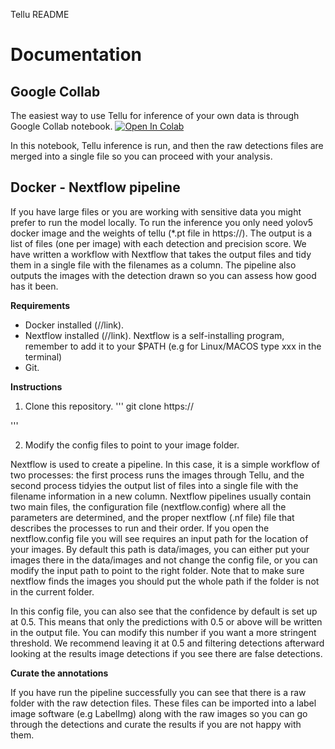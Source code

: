 Tellu README

# Documentation
## Google Collab
The easiest way to use Tellu for inference of your own data is through Google Collab notebook. [![Open In Colab](https://colab.research.google.com/assets/colab-badge.svg)](https://colab.research.google.com/drive/1j-jutA52LlPuB4WGBDaoAhimqXC3xguX?usp=sharing) 

In this notebook, Tellu inference is run, and then the raw detections files are merged into a single file so you can proceed with your analysis. 
## Docker - Nextflow pipeline

If you have large files or you are working with sensitive data you might prefer to run the model locally. To run the inference you only need yolov5 docker image and the weights of tellu (*.pt file in https://). The output is a list of files (one per image) with each detection and precision score.
We have written a workflow with Nextflow that takes the output files and tidy them in a single file with the filenames as a column. The pipeline also outputs the images with the detection drawn so you can assess how good has it been. 

**Requirements**

- Docker installed (//link). 
- Nextflow installed (//link). Nextflow is a self-installing program, remember to add it to your $PATH (e.g for Linux/MACOS type xxx in the terminal)
- Git.

**Instructions**

1. Clone this repository. 
'''
git clone https://

''' 

2. Modify the config files to point to your image folder. 

Nextflow is used to create a pipeline. In this case, it is a simple workflow of two processes: the first process runs the images through Tellu, and the second process tidyies the output list of files into a single file with the filename information in a new column. 
Nextflow pipelines usually contain two main files, the configuration file (nextflow.config) where all the parameters are determined, and the proper nextflow (.nf file) file that describes the processes to run and their order. 
If you open the nextflow.config file you will see requires an input path for the location of your images. By default this path is data/images, you can either put your images there in the data/images and not change the config file, or you can modify the input path to point to the right folder. 
Note that to make sure nextflow finds the images you should put the whole path if the folder is not in the current folder. 

In this config file, you can also see that the confidence by default is set up at 0.5. This means that only the predictions with 0.5 or above will be written in the output file. You can modify this number if you want a more stringent threshold. 
We recommend leaving it at 0.5 and filtering detections afterward looking at the results image detections if you see there are false detections. 

**Curate the annotations**

If you have run the pipeline successfully you can see that there is a raw folder with the raw detection files. These files can be imported into a label image software (e.g LabelImg) along with the raw images so you can go through the detections and curate the results if you are not happy with them. 

